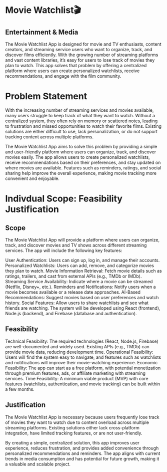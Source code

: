 <h1>Movie Watchlist🎬</h1>

<h2>Entertainment & Media</h2>

<p>The Movie Watchlist App is designed for movie and TV enthusiasts, content creators, and streaming service users who want to organize, track, and discover films efficiently. With the growing number of streaming platforms and vast content libraries, it’s easy for users to lose track of movies they plan to watch. This app solves that problem by offering a centralized platform where users can create personalized watchlists, receive recommendations, and engage with the film community.</p>

<h1>Problem Statement</h1>

<p>With the increasing number of streaming services and movies available, many users struggle to keep track of what they want to watch. Without a centralized system, they often rely on memory or scattered notes, leading to frustration and missed opportunities to watch their favorite films. Existing solutions are either difficult to use, lack personalization, or do not support tracking content across multiple platforms.

The Movie Watchlist App aims to solve this problem by providing a simple and user-friendly platform where users can organize, track, and discover movies easily. The app allows users to create personalized watchlists, receive recommendations based on their preferences, and stay updated on where movies are available. Features such as reminders, ratings, and social sharing help improve the overall experience, making movie tracking more convenient and enjoyable.</p>

<h1>Indivdual Scope: Feasibility Justification</h1>

<h2>Scope</h2>
The Movie Watchlist App will provide a platform where users can organize, track, and discover movies and TV shows across different streaming services. The app will include the following key features:

User Authentication: Users can sign up, log in, and manage their accounts.
Personalized Watchlists: Users can add, remove, and categorize movies they plan to watch.
Movie Information Retrieval: Fetch movie details such as ratings, trailers, and cast from external APIs (e.g., TMDb or IMDb).
Streaming Service Availability: Indicate where a movie can be streamed (Netflix, Disney+, etc.).
Reminders and Notifications: Notify users when a movie becomes available or a release date approaches.
AI-Based Recommendations: Suggest movies based on user preferences and watch history.
Social Features: Allow users to share watchlists and see what friends are watching.
The system will be developed using React (frontend), Node.js (backend), and Firebase (database and authentication).

<h2>Feasibility</h2>

Technical Feasibility: The required technologies (React, Node.js, Firebase) are well-documented and widely used. Existing APIs (e.g., TMDb) can provide movie data, reducing development time.
Operational Feasibility: Users will find the system easy to navigate, and features such as watchlists and notifications will improve their movie-watching experience.
Economic Feasibility: The app can start as a free platform, with potential monetization through premium features, ads, or affiliate marketing with streaming services.
Time Feasibility: A minimum viable product (MVP) with core features (watchlists, authentication, and movie tracking) can be built within a few months.

<h2>Justification</h2>

The Movie Watchlist App is necessary because users frequently lose track of movies they want to watch due to content overload across multiple streaming platforms. Existing solutions either lack cross-platform integration, have limited tracking features, or are not user-friendly.

By creating a simple, centralized solution, this app improves user experience, reduces frustration, and provides added convenience through personalized recommendations and reminders. The app aligns with current trends in media consumption and has potential for future growth, making it a valuable and scalable project.
